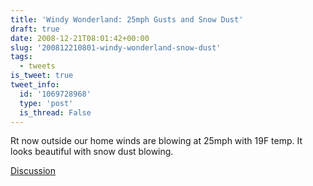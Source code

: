 ```yaml
---
title: 'Windy Wonderland: 25mph Gusts and Snow Dust'
draft: true
date: 2008-12-21T08:01:42+00:00
slug: '200812210801-windy-wonderland-snow-dust'
tags:
  - tweets
is_tweet: true
tweet_info:
  id: '1069728968'
  type: 'post'
  is_thread: False
---
```




Rt now outside our home winds are blowing at 25mph with 19F temp. It looks beautiful with snow dust blowing.

[Discussion](https://x.com/sytelus/status/1069728968)
